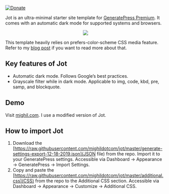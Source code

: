 [![Donate](https://img.shields.io/badge/Donate-PayPal-green.svg)](https://www.paypal.me/mighil)

Jot is an ultra-minimal starter site template for [GeneratePress Premium](https://mighil.com/recommends/generatepress/). It comes with an automatic dark mode for supported systems and browsers. 

<p align="center">
  <img src="https://res.cloudinary.com/mighil/image/upload/v1576760194/jot.gif"/>
</p>

This template heavily relies on  prefers-color-scheme CSS media feature. Refer to my [blog post](https://mighil.com/automatic-dark-mode-for-wordpress/) if you want to read more about that.

## Key features of Jot

- Automatic dark mode. Follows Google’s best practices.
- Grayscale filter while in dark mode. Applicable to img, code, kbd, pre, samp, and blockquote.

## Demo

Visit [mighil.com](https://mighil.com/dark-mode-generatepress/). I use a modified version of Jot.

## How to import Jot

1. Download the [https://raw.githubusercontent.com/mighildotcom/jot/master/generate-settings-export-12-18-2019.json](JSON file) from the repo. Import it to your GeneratePress settings. Accessible via Dashboard → Appearance → GeneratePress → Import Settings.
2. Copy and paste the [https://raw.githubusercontent.com/mighildotcom/jot/master/additional.css](CSS) from the repo to the Additional CSS section. Accessible via Dashboard → Appearance → Customize → Additional CSS.
